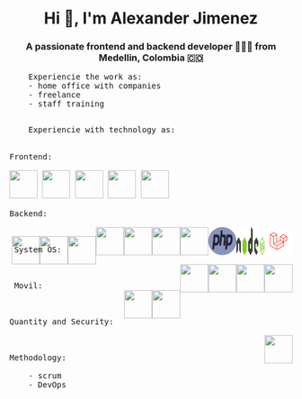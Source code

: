 

<h1 align="center">Hi 👋, I'm Alexander Jimenez</h1>

<h3 align="center">A passionate frontend and backend developer 👨🏻‍💻 from Medellin, Colombia 🇨🇴</h3>

  <pre align="left">
    Experiencie the work as:
    - home office with companies
    - freelance
    - staff training 
  </pre>
  <pre>
    Experiencie with technology as:
    
    
Frontend:
    
<img style=" width: 50px;
  height: 50px;" src="https://github.com/gilbarbara/logos/blob/master/logos/javascript.svg"> <img style=" width: 50px;
  height: 50px;" src="https://github.com/gilbarbara/logos/blob/master/logos/vue.svg"> <img style=" width: 50px;
  height: 50px;" src="https://github.com/gilbarbara/logos/blob/master/logos/css-3.svg"> <img style=" width: 50px;
  height: 50px;" src="https://github.com/gilbarbara/logos/blob/master/logos/html-5.svg"> <img style=" width: 50px;
  height: 50px;" src="https://github.com/gilbarbara/logos/blob/master/logos/sass.svg">
  
Backend:

<img style=" width: 50px;
  height: 50px; float:right;" src="https://raw.githubusercontent.com/gilbarbara/logos/master/logos/laravel.svg"> <img style=" width: 50px;
  height: 50px; float:right;" src="https://github.com/gilbarbara/logos/blob/master/logos/nodejs.svg">  <img style=" width: 50px;
  height: 50px; float:right;" src="https://github.com/gilbarbara/logos/blob/master/logos/php.svg">  <img style=" width: 50px;
  height: 50px; float:right;" src="https://github.com/gilbarbara/logos/blob/master/logos/python.svg">  <img style=" width: 50px;
  height: 50px; float:right;" src="https://github.com/gilbarbara/logos/blob/master/logos/graphql.svg">  <img style=" width: 50px;
  height: 50px; float:right;" src="https://github.com/gilbarbara/logos/blob/master/logos/mongodb-icon.svg">  <img style=" width: 50px;
  height: 50px; float:right;" src="https://github.com/gilbarbara/logos/blob/master/logos/mysql.svg">  <img style=" width: 50px;
  height: 50px; float:right;" src="https://github.com/gilbarbara/logos/blob/master/logos/redis.svg">  <img style=" width: 50px;
  height: 50px; float:right;" src="https://github.com/gilbarbara/logos/blob/master/logos/sqlite.svg"> <img style=" width: 50px;
  height: 50px; float:right;" src="https://github.com/gilbarbara/logos/blob/master/logos/flask.svg"> <img style=" width: 50px;
  height: 50px; float:right;" src="https://github.com/gilbarbara/logos/blob/master/logos/docker.svg"> 
 
 System OS:
<img style=" width: 50px;
  height: 50px; float:right;" src="https://github.com/gilbarbara/logos/blob/master/logos/archlinux.svg">  <img style=" width: 50px;
  height: 50px; float:right;" src="https://github.com/gilbarbara/logos/blob/master/logos/microsoft-windows.svg">  <img style=" width: 50px;
  height: 50px; float:right;" src="https://github.com/gilbarbara/logos/blob/master/logos/macOS.svg">  
  
  
 Movil: 
 <img style=" width: 50px;
  height: 50px; float:right;" src="https://github.com/gilbarbara/logos/blob/master/logos/flutter.svg"> <img style=" width: 50px;
  height: 50px; float:right;" src="https://github.com/gilbarbara/logos/blob/master/logos/pwa.svg"> 
  

Quantity and Security:

<img style=" width: 50px;
  height: 50px; float:right;" src="https://github.com/gilbarbara/logos/blob/master/logos/sonarqube.svg">  
  
Methodology:
 
    - scrum
    - DevOps
    
  </pre>
